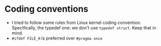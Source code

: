 # Coding conventions

* I tried to follow some rules from Linux kernel coding convention. Specifically, the typedef one: we don't use `typedef struct`. Keep that in mind.
* `#ifdef FILE_H` is preferred over `#pragma once`
